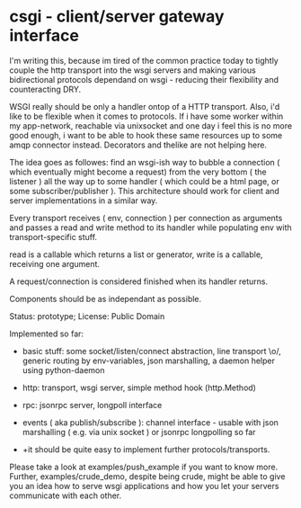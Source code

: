 csgi - client/server gateway interface
======================================

I'm writing this, because im tired of the common practice today to
tightly couple the http transport into the wsgi servers and making various
bidirectional protocols dependand on wsgi - reducing their flexibility and
counteracting DRY.

WSGI really should be only a handler ontop of a HTTP transport. Also, i'd like
to be flexible when it comes to protocols. If i have some worker within my
app-network, reachable via unixsocket and one day i feel this is no more
good enough, i want to be able to hook these same resources up to some amqp
connector instead. Decorators and thelike are not helping here.

The idea goes as followes: find an wsgi-ish way to bubble a connection
( which eventually might become a request) from the very bottom ( the listener )
all the way up to some handler ( which could be a html page, or some
subscriber/publisher ). This architecture should work for client and server
implementations in a similar way.

Every transport receives ( env, connection ) per connection as arguments and
passes a read and write method to its handler while populating env with
transport-specific stuff.

read is a callable which returns a list or generator, write is a callable,
receiving one argument.

A request/connection is considered finished when its handler returns.

Components should be as independant as possible.

Status: prototype; License: Public Domain

Implemented so far:

* basic stuff: some socket/listen/connect abstraction, line transport \o/,
generic routing by env-variables, json marshalling, a daemon helper using
python-daemon

* http: transport, wsgi server, simple method hook (http.Method)

* rpc: jsonrpc server, longpoll interface

* events ( aka publish/subscribe ): channel interface - usable with json
marshalling ( e.g. via unix socket ) or jsonrpc longpolling so far

* +it should be quite easy to implement further protocols/transports.

Please take a look at examples/push_example if you want to know more.
Further, examples/crude_demo, despite being crude, might be able to give you an
idea how to serve wsgi applications and how you let your servers communicate
with each other.
